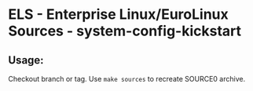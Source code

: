# ELS - Enterprise Linux/EuroLinux Sources - system-config-kickstart
 
## Usage:
  Checkout branch or tag. Use `make sources` to recreate  SOURCE0 archive.
